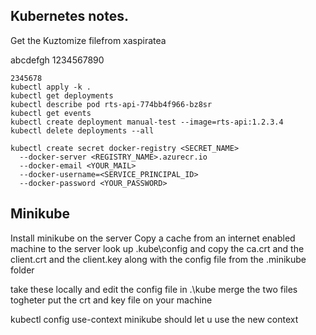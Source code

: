 ## Kubernetes notes.

Get the Kuztomize filefrom xaspiratea

abcdefgh
1234567890
```
2345678
kubectl apply -k .
kubectl get deployments
kubectl describe pod rts-api-774bb4f966-bz8sr
kubectl get events 
kubectl create deployment manual-test --image=rts-api:1.2.3.4
kubectl delete deployments --all

kubectl create secret docker-registry <SECRET_NAME>
  --docker-server <REGISTRY_NAME>.azurecr.io
  --docker-email <YOUR_MAIL>
  --docker-username=<SERVICE_PRINCIPAL_ID>
  --docker-password <YOUR_PASSWORD>
```



## Minikube

Install minikube on the server
Copy a cache from an internet enabled machine to the server
look up .kube\config and copy the ca.crt and the client.crt and the client.key along with the config file
from the .minikube folder

take these locally and edit the config file in .\kube merge the two files togheter
put the crt and key file on your machine

kubectl config use-context minikube should let u use the new context

